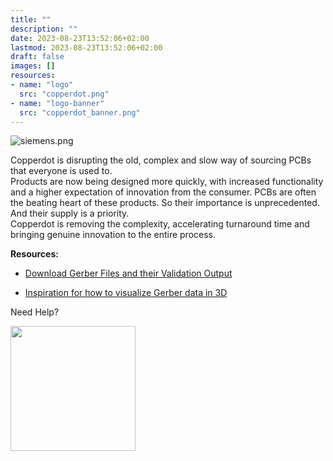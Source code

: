 ```yaml
---
title: ""
description: ""
date: 2023-08-23T13:52:06+02:00
lastmod: 2023-08-23T13:52:06+02:00
draft: false
images: []
resources:
- name: "logo"
  src: "copperdot.png"
- name: "logo-banner"
  src: "copperdot_banner.png"
---
```


![siemens.png](logo-banner)

Copperdot is disrupting the old, complex and slow way of sourcing PCBs that everyone is used to.
<br>
Products are now being designed more quickly, with increased functionality and a higher expectation of innovation from the consumer. PCBs are often the beating heart of these products. So their importance is unprecedented. And their supply is a priority.
<br>
Copperdot is removing the complexity, accelerating turnaround time and bringing genuine innovation to the entire process.

**Resources:**

- [Download Gerber Files and their Validation Output](https://labopeninghackathonfiles.blob.core.windows.net/retail/ShowCases.zip?sp=r&st=2023-09-11T09:47:56Z&se=2023-09-18T17:47:56Z&spr=https&sv=2022-11-02&sr=b&sig=ClZ5eh3tSk1M0eqrEbBhzvqkxALNsOkiq3f2o%2FTVOBE%3D)

- [Inspiration for how to visualize Gerber data in 3D](https://mayhewlabs.com/webGerber/?demo=LilyPad)


Need Help?

<a href="https://discord.gg/cJzJJ3m6"><img src="https://assets-global.website-files.com/6257adef93867e50d84d30e2/636e0b5061df290f5892d944_full_logo_black_RGB.svg" width="200"></a>


